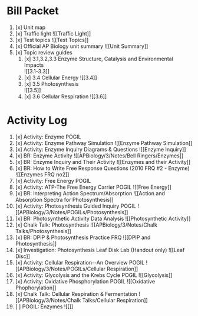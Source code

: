 # Bill Packet

1. [x] Unit map
2. [x] Traffic light
       ![[Traffic Light]]
3. [x] Test topics
       ![[Test Topics]]
5. [x] Official AP Biology unit summary
       ![[Unit Summary]]
6. [x] Topic review guides
	1. [x] 3.1,3.2,3.3 Enzyme Structure, Catalysis and Environmental Impacts  
	       ![[3.1-3.3]]
	2. [x] 3.4 Cellular Energy 
	       ![[3.4]]
	3. [x] 3.5 Photosynthesis  
	       ![[3.5]]
	4. [x] 3.6 Cellular Respiration
	       ![[3.6]]

# Activity Log 

1. [x] Activity: Enzyme POGIL
2. [x] Activity: Enzyme Pathway Simulation
       ![[Enzyme Pathway Simulation]]
3. [x] Activity: Enzyme Inquiry Diagrams & Questions
       ![[Enzyme Inquiry]]
4. [x] BR: Enzyme Activity
       ![[APBiology/3/Notes/Bell Ringers/Enzymes]]
5. [x] BR: Enzyme Inquiry and Their Activity
       ![[Enzymes and their Activity]]
6. [x] BR: How to Write Free Response Questions (2010 FRQ #2 - Enzyme)
       ![[Enzymes FRQ no2]]
7. [x] Activity: Free Energy POGIL
8. [x] Activity: ATP-The Free Energy Carrier POGIL
       ![[Free Energy]]
9. [x] BR: Interpreting Action Spectrum/Absorption
       ![[Action and Absorption Spectra for Photosynthesis]]
10. [x] Activity: Photosynthesis Guided Inquiry POGIL
        ![[APBiology/3/Notes/POGILs/Photosynthesis]]
11. [x] BR: Photosynthetic Activity Data Analysis
        ![[Photosynthetic Activity]]
12. [x] Chalk Talk: Photosynthesis
        ![[APBiology/3/Notes/Chalk Talks/Photosynthesis]]
13. [x] BR: DPIP & Photosynthesis Practice FRQ
        ![[DPIP and Photosynthesis]]
14. [x] Investigation: Photosynthesis Leaf Disk Lab (Handout only)
        ![[Leaf Disc]]
15. [x] Activity: Cellular Respiration--An Overview POGIL
        ![[APBiology/3/Notes/POGILs/Cellular Respiration]]
16. [x] Activity: Glycolysis and the Krebs Cycle POGIL
        ![[Glycolysis]]
17. [x] Activity: Oxidative Phosphorylation POGIL
        ![[Oxidative Phophorylation]]
18. [x] Chalk Talk: Cellular Respiration & Fermentation
        ![[APBiology/3/Notes/Chalk Talks/Cellular Respiration]]
19. [ ] POGIL: Enzymes
        ![[]] 